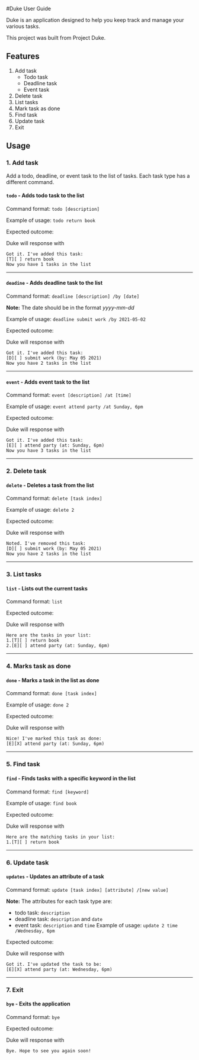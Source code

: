 #Duke User Guide

Duke is an application designed to help you keep track and manage your various tasks.

This project was built from Project Duke.

## Features 
1. Add task
    * Todo task
    * Deadline task
    * Event task
2. Delete task
3. List tasks
4. Mark task as done
5. Find task
6. Update task
7. Exit


## Usage

### 1. Add task

Add a todo, deadline, or event task to the list of tasks. Each task type has a different command.

#### `todo` - Adds todo task to the list
Command format: `todo [description]`

Example of usage: `todo return book`

Expected outcome:

Duke will response with
```
Got it. I've added this task:
[T][ ] return book
Now you have 1 tasks in the list

```

---
#### `deadine` - Adds deadline task to the list
Command format: `deadline [description] /by [date]`

__Note:__ The date should be in the format _yyyy-mm-dd_

Example of usage: `deadline submit work /by 2021-05-02`

Expected outcome:

Duke will response with
```
Got it. I've added this task:
[D][ ] submit work (by: May 05 2021)
Now you have 2 tasks in the list
```
---

#### `event` - Adds event task to the list
Command format: `event [description] /at [time]`

Example of usage: `event attend party /at Sunday, 6pm`

Expected outcome:

Duke will response with
```
Got it. I've added this task:
[E][ ] attend party (at: Sunday, 6pm)
Now you have 3 tasks in the list
```
---

### 2. Delete task

#### `delete` - Deletes a task from the list
Command format: `delete [task index]`

Example of usage: `delete 2`

Expected outcome:

Duke will response with
```
Noted. I've removed this task:
[D][ ] submit work (by: May 05 2021)
Now you have 2 tasks in the list
```
---

### 3. List tasks

#### `list` - Lists out the current tasks
Command format: `list`

Expected outcome:

Duke will response with
```
Here are the tasks in your list:
1.[T][ ] return book
2.[E][ ] attend party (at: Sunday, 6pm)
```
---

### 4. Marks task as done

#### `done` - Marks a task in the list as done
Command format: `done [task index]`

Example of usage: `done 2`

Expected outcome:

Duke will response with
```
Nice! I've marked this task as done:
[E][X] attend party (at: Sunday, 6pm)
```
---

### 5. Find task

#### `find` - Finds tasks with a specific keyword in the list
Command format: `find [keyword]`

Example of usage: `find book`

Expected outcome:

Duke will response with
```
Here are the matching tasks in your list:
1.[T][ ] return book
```
---

### 6. Update task

#### `updates` - Updates an attribute of a task
Command format: `update [task index] [attribute] /[new value]`

__Note:__ The attributes for each task type are:  
- todo task: `description`
- deadline task: `description` and `date`
- event task: `description` and `time`
Example of usage: `update 2 time /Wednesday, 6pm`

Expected outcome:

Duke will response with
```
Got it. I've updated the task to be:
[E][X] attend party (at: Wednesday, 6pm)
```
---

### 7. Exit

#### `bye` - Exits the application
Command format: `bye`

Expected outcome:

Duke will response with
```
Bye. Hope to see you again soon!
```
